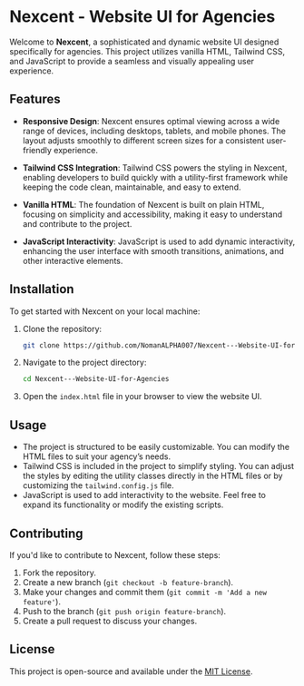 # Nexcent - Website UI for Agencies

Welcome to **Nexcent**, a sophisticated and dynamic website UI designed specifically for agencies. This project utilizes vanilla HTML, Tailwind CSS, and JavaScript to provide a seamless and visually appealing user experience.

## Features

- **Responsive Design**: Nexcent ensures optimal viewing across a wide range of devices, including desktops, tablets, and mobile phones. The layout adjusts smoothly to different screen sizes for a consistent user-friendly experience.
  
- **Tailwind CSS Integration**: Tailwind CSS powers the styling in Nexcent, enabling developers to build quickly with a utility-first framework while keeping the code clean, maintainable, and easy to extend.

- **Vanilla HTML**: The foundation of Nexcent is built on plain HTML, focusing on simplicity and accessibility, making it easy to understand and contribute to the project.

- **JavaScript Interactivity**: JavaScript is used to add dynamic interactivity, enhancing the user interface with smooth transitions, animations, and other interactive elements.

## Installation

To get started with Nexcent on your local machine:

1. Clone the repository:
   ```bash
   git clone https://github.com/NomanALPHA007/Nexcent---Website-UI-for-Agencies.git
   ```

2. Navigate to the project directory:
   ```bash
   cd Nexcent---Website-UI-for-Agencies
   ```

3. Open the `index.html` file in your browser to view the website UI.

## Usage

- The project is structured to be easily customizable. You can modify the HTML files to suit your agency’s needs.
- Tailwind CSS is included in the project to simplify styling. You can adjust the styles by editing the utility classes directly in the HTML files or by customizing the `tailwind.config.js` file.
- JavaScript is used to add interactivity to the website. Feel free to expand its functionality or modify the existing scripts.

## Contributing

If you'd like to contribute to Nexcent, follow these steps:

1. Fork the repository.
2. Create a new branch (`git checkout -b feature-branch`).
3. Make your changes and commit them (`git commit -m 'Add a new feature'`).
4. Push to the branch (`git push origin feature-branch`).
5. Create a pull request to discuss your changes.

## License

This project is open-source and available under the [MIT License](LICENSE).

